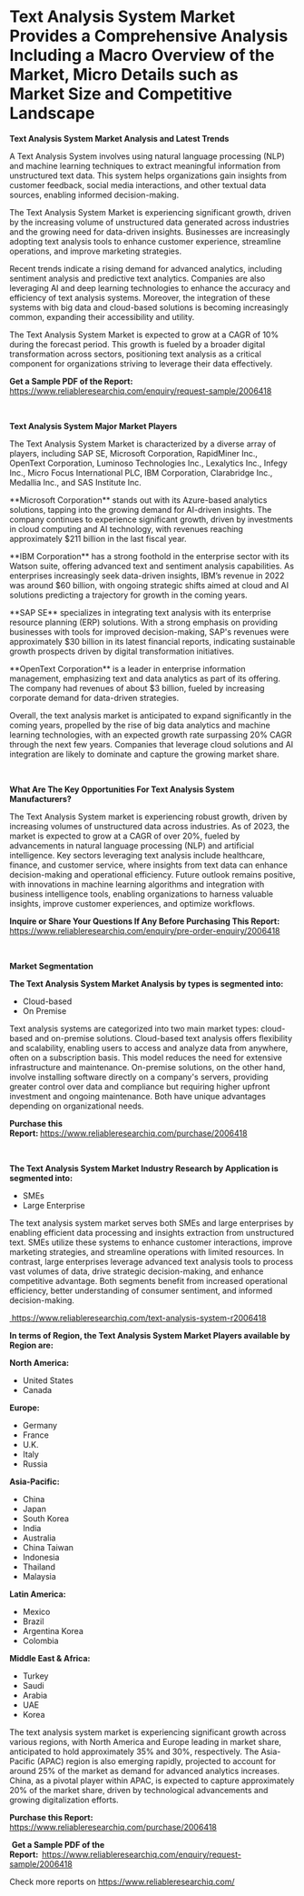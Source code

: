 <p><h1>Text Analysis System Market Provides a Comprehensive Analysis Including a Macro Overview of the Market, Micro Details such as Market Size and Competitive Landscape</h1></p><p><strong>Text Analysis System Market Analysis and Latest Trends</strong></p>
<p><p>A Text Analysis System involves using natural language processing (NLP) and machine learning techniques to extract meaningful information from unstructured text data. This system helps organizations gain insights from customer feedback, social media interactions, and other textual data sources, enabling informed decision-making.</p><p>The Text Analysis System Market is experiencing significant growth, driven by the increasing volume of unstructured data generated across industries and the growing need for data-driven insights. Businesses are increasingly adopting text analysis tools to enhance customer experience, streamline operations, and improve marketing strategies.</p><p>Recent trends indicate a rising demand for advanced analytics, including sentiment analysis and predictive text analytics. Companies are also leveraging AI and deep learning technologies to enhance the accuracy and efficiency of text analysis systems. Moreover, the integration of these systems with big data and cloud-based solutions is becoming increasingly common, expanding their accessibility and utility.</p><p>The Text Analysis System Market is expected to grow at a CAGR of 10% during the forecast period. This growth is fueled by a broader digital transformation across sectors, positioning text analysis as a critical component for organizations striving to leverage their data effectively.</p></p>
<p><strong>Get a Sample PDF of the Report:&nbsp;</strong> <a href="https://www.reliableresearchiq.com/enquiry/request-sample/2006418?utm_campaign=3074&utm_medium=2&utm_source=Github&utm_content=ia&utm_term=11032025&utm_id=text-analysis-system">https://www.reliableresearchiq.com/enquiry/request-sample/2006418</a></p>
<p>&nbsp;</p>
<p><strong>Text Analysis System Major Market Players</strong></p>
<p><p>The Text Analysis System Market is characterized by a diverse array of players, including SAP SE, Microsoft Corporation, RapidMiner Inc., OpenText Corporation, Luminoso Technologies Inc., Lexalytics Inc., Infegy Inc., Micro Focus International PLC, IBM Corporation, Clarabridge Inc., Medallia Inc., and SAS Institute Inc. </p><p>**Microsoft Corporation** stands out with its Azure-based analytics solutions, tapping into the growing demand for AI-driven insights. The company continues to experience significant growth, driven by investments in cloud computing and AI technology, with revenues reaching approximately $211 billion in the last fiscal year.</p><p>**IBM Corporation** has a strong foothold in the enterprise sector with its Watson suite, offering advanced text and sentiment analysis capabilities. As enterprises increasingly seek data-driven insights, IBM’s revenue in 2022 was around $60 billion, with ongoing strategic shifts aimed at cloud and AI solutions predicting a trajectory for growth in the coming years.</p><p>**SAP SE** specializes in integrating text analysis with its enterprise resource planning (ERP) solutions. With a strong emphasis on providing businesses with tools for improved decision-making, SAP's revenues were approximately $30 billion in its latest financial reports, indicating sustainable growth prospects driven by digital transformation initiatives.</p><p>**OpenText Corporation** is a leader in enterprise information management, emphasizing text and data analytics as part of its offering. The company had revenues of about $3 billion, fueled by increasing corporate demand for data-driven strategies.</p><p>Overall, the text analysis market is anticipated to expand significantly in the coming years, propelled by the rise of big data analytics and machine learning technologies, with an expected growth rate surpassing 20% CAGR through the next few years. Companies that leverage cloud solutions and AI integration are likely to dominate and capture the growing market share.</p></p>
<p>&nbsp;</p>
<p><strong>What Are The Key Opportunities For Text Analysis System Manufacturers?</strong></p>
<p><p>The Text Analysis System market is experiencing robust growth, driven by increasing volumes of unstructured data across industries. As of 2023, the market is expected to grow at a CAGR of over 20%, fueled by advancements in natural language processing (NLP) and artificial intelligence. Key sectors leveraging text analysis include healthcare, finance, and customer service, where insights from text data can enhance decision-making and operational efficiency. Future outlook remains positive, with innovations in machine learning algorithms and integration with business intelligence tools, enabling organizations to harness valuable insights, improve customer experiences, and optimize workflows.</p></p>
<p><strong>Inquire or Share Your Questions If Any Before Purchasing This Report:</strong> <a href="https://www.reliableresearchiq.com/enquiry/pre-order-enquiry/2006418?utm_campaign=3074&utm_medium=2&utm_source=Github&utm_content=ia&utm_term=11032025&utm_id=text-analysis-system">https://www.reliableresearchiq.com/enquiry/pre-order-enquiry/2006418</a></p>
<p>&nbsp;</p>
<p><strong>Market Segmentation</strong></p>
<p><strong>The Text Analysis System Market Analysis by types is segmented into:</strong></p>
<p><ul><li>Cloud-based</li><li>On Premise</li></ul></p>
<p><p>Text analysis systems are categorized into two main market types: cloud-based and on-premise solutions. Cloud-based text analysis offers flexibility and scalability, enabling users to access and analyze data from anywhere, often on a subscription basis. This model reduces the need for extensive infrastructure and maintenance. On-premise solutions, on the other hand, involve installing software directly on a company's servers, providing greater control over data and compliance but requiring higher upfront investment and ongoing maintenance. Both have unique advantages depending on organizational needs.</p></p>
<p><strong>Purchase this Report:&nbsp;</strong><a href="https://www.reliableresearchiq.com/purchase/2006418?utm_campaign=3074&utm_medium=2&utm_source=Github&utm_content=ia&utm_term=11032025&utm_id=text-analysis-system">https://www.reliableresearchiq.com/purchase/2006418</a></p>
<p>&nbsp;</p>
<p><strong>The Text Analysis System Market Industry Research by Application is segmented into:</strong></p>
<p><ul><li>SMEs</li><li>Large Enterprise</li></ul></p>
<p><p>The text analysis system market serves both SMEs and large enterprises by enabling efficient data processing and insights extraction from unstructured text. SMEs utilize these systems to enhance customer interactions, improve marketing strategies, and streamline operations with limited resources. In contrast, large enterprises leverage advanced text analysis tools to process vast volumes of data, drive strategic decision-making, and enhance competitive advantage. Both segments benefit from increased operational efficiency, better understanding of consumer sentiment, and informed decision-making.</p></p>
<p><a href="https://www.reliableresearchiq.com/text-analysis-system-r2006418?utm_campaign=3074&utm_medium=2&utm_source=Github&utm_content=ia&utm_term=11032025&utm_id=text-analysis-system">&nbsp;https://www.reliableresearchiq.com/text-analysis-system-r2006418</a></p>
<p><strong>In terms of Region, the Text Analysis System Market Players available by Region are:</strong></p>
<p>
    <p> <strong> North America: </strong>
        <ul>
            <li>United States</li>
            <li>Canada</li>
        </ul>
        </p> 
    <p> <strong> Europe: </strong>
        <ul>
            <li>Germany</li>
            <li>France</li>
            <li>U.K.</li>
            <li>Italy</li>
            <li>Russia</li>
        </ul>
        </p> 
    <p> <strong> Asia-Pacific: </strong>
        <ul>
            <li>China</li>
            <li>Japan</li>
            <li>South Korea</li>
            <li>India</li>
            <li>Australia</li>
            <li>China Taiwan</li>
            <li>Indonesia</li>
            <li>Thailand</li>
            <li>Malaysia</li>
        </ul>
        </p> 
    <p> <strong> Latin America: </strong>
        <ul>
            <li>Mexico</li>
            <li>Brazil</li>
            <li>Argentina Korea</li>
            <li>Colombia</li>
        </ul>
        </p> 
    <p> <strong> Middle East & Africa: </strong>
        <ul>
            <li>Turkey</li>
            <li>Saudi</li>
            <li>Arabia</li>
            <li>UAE</li>
            <li>Korea</li>
        </ul>
    </p>
    </p>
<p><p>The text analysis system market is experiencing significant growth across various regions, with North America and Europe leading in market share, anticipated to hold approximately 35% and 30%, respectively. The Asia-Pacific (APAC) region is also emerging rapidly, projected to account for around 25% of the market as demand for advanced analytics increases. China, as a pivotal player within APAC, is expected to capture approximately 20% of the market share, driven by technological advancements and growing digitalization efforts.</p></p>
<p><strong>Purchase this Report: </strong><a href="https://www.reliableresearchiq.com/purchase/2006418?utm_campaign=3074&utm_medium=2&utm_source=Github&utm_content=ia&utm_term=11032025&utm_id=text-analysis-system">https://www.reliableresearchiq.com/purchase/2006418</a></p>
<p>&nbsp;<strong>Get a Sample PDF of the Report:&nbsp;&nbsp;</strong><a href="https://www.reliableresearchiq.com/enquiry/request-sample/2006418?utm_campaign=3074&utm_medium=2&utm_source=Github&utm_content=ia&utm_term=11032025&utm_id=text-analysis-system">https://www.reliableresearchiq.com/enquiry/request-sample/2006418</a></p>
<p><strong></strong></p>
<p>Check more reports on <a href="https://www.reliableresearchiq.com/?utm_campaign=3074&utm_medium=2&utm_source=Github&utm_content=ia&utm_term=11032025&utm_id=text-analysis-system">https://www.reliableresearchiq.com/</a></p>